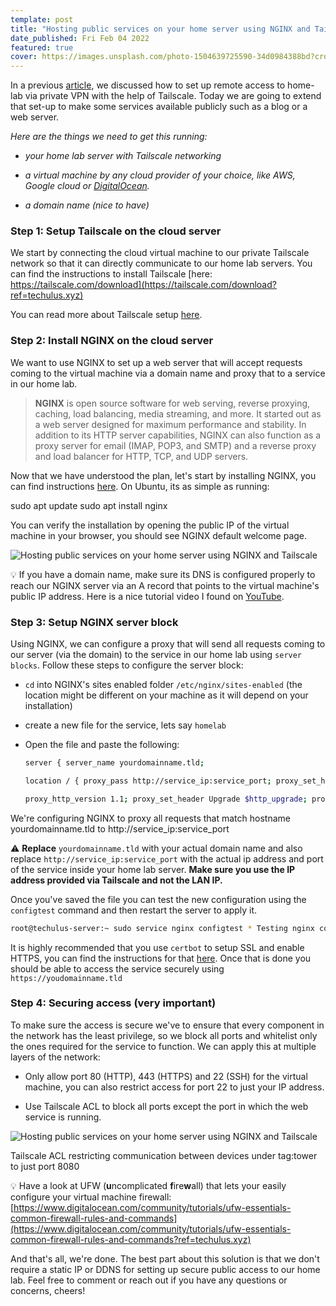 ```yaml
---
template: post
title: "Hosting public services on your home server using NGINX and Tailscale"
date_published: Fri Feb 04 2022
featured: true
cover: https://images.unsplash.com/photo-1504639725590-34d0984388bd?crop=entropy&cs=tinysrgb&fit=max&fm=jpg&ixid=MnwxMTc3M3wwfDF8c2VhcmNofDcyfHx3ZWIlMjBzdGFydHVwfGVufDB8fHx8MTY0MjMxMTkzMQ&ixlib=rb-1.2.1&q=80&w=2000
---
```


In a previous [article](https://techulus.xyz/how-to-setup-remote-access-to-home-server-using-tailscale/), we discussed how to set up remote access to home-lab via private VPN with the help of Tailscale. Today we are going to extend that set-up to make some services available publicly such as a blog or a web server.

*Here are the things we need to get this running:*

* *your home lab server with Tailscale networking*
    
* *a virtual machine by any cloud provider of your choice, like AWS, Google cloud or* [*DigitalOcean*](https://www.digitalocean.com/?refcode=aed42342d15d&utm_campaign=Referral_Invite&utm_medium=Referral_Program&utm_source=badge)*.*
    
* *a domain name (nice to have)*
    

### Step 1: Setup Tailscale on the cloud server

We start by connecting the cloud virtual machine to our private Tailscale network so that it can directly communicate to our home lab servers. You can find the instructions to install Tailscale [here: https://tailscale.com/download](https://tailscale.com/download?ref=techulus.xyz)

You can read more about Tailscale setup [here](https://techulus.xyz/how-to-setup-remote-access-to-home-server-using-tailscale/).

### Step 2: Install NGINX on the cloud server

We want to use NGINX to set up a web server that will accept requests coming to the virtual machine via a domain name and proxy that to a service in our home lab.

> **NGINX** is open source software for web serving, reverse proxying, caching, load balancing, media streaming, and more. It started out as a web server designed for maximum performance and stability. In addition to its HTTP server capabilities, NGINX can also function as a proxy server for email (IMAP, POP3, and SMTP) and a reverse proxy and load balancer for HTTP, TCP, and UDP servers.

Now that we have understood the plan, let's start by installing NGINX, you can find instructions [here](https://www.nginx.com/resources/wiki/start/topics/tutorials/install/?ref=techulus.xyz). On Ubuntu, its as simple as running:

sudo apt update sudo apt install nginx

You can verify the installation by opening the public IP of the virtual machine in your browser, you should see NGINX default welcome page.

![Hosting public services on your home server using NGINX and Tailscale](https://cdn.hashnode.com/res/hashnode/image/upload/v1682040940700/4671d710-8287-498b-9940-0741cf55309f.png)

💡 If you have a domain name, make sure its DNS is configured properly to reach our NGINX server via an A record that points to the virtual machine's public IP address. Here is a nice tutorial video I found on [YouTube](https://www.youtube.com/watch?v=QcNBLSSn8Vg&ref=techulus.xyz).

### Step 3: Setup NGINX server block

Using NGINX, we can configure a proxy that will send all requests coming to our server (via the domain) to the service in our home lab using `server blocks`. Follow these steps to configure the server block:

* `cd` into NGINX's sites enabled folder `/etc/nginx/sites-enabled` (the location might be different on your machine as it will depend on your installation)
    
* create a new file for the service, lets say `homelab`
    
* Open the file and paste the following:
    
    ```bash
    server { server_name yourdomainname.tld;
    
    location / { proxy_pass http://service_ip:service_port; proxy_set_header X-Real-IP $remote_addr; proxy_set_header X-Forwarded-For $proxy_add_x_forwarded_for; proxy_set_header X-Forwarded-Proto https; proxy_set_header Host $http_host; proxy_intercept_errors on;
    
    proxy_http_version 1.1; proxy_set_header Upgrade $http_upgrade; proxy_set_header Connection 'upgrade'; proxy_cache_bypass $http_upgrade; } }
    ```
    

We're configuring NGINX to proxy all requests that match hostname yourdomainname.tld to http://service\_ip:service\_port

⚠️ **Replace** `yourdomainname.tld` with your actual domain name and also replace `http://service_ip:service_port` with the actual ip address and port of the service inside your home lab server. **Make sure you use the IP address provided via Tailscale and not the LAN IP.**

Once you've saved the file you can test the new configuration using the `configtest` command and then restart the server to apply it.

```bash
root@techulus-server:~ sudo service nginx configtest * Testing nginx configuration [ OK ]
```

It is highly recommended that you use `certbot` to setup SSL and enable HTTPS, you can find the instructions for that [here](https://www.digitalocean.com/community/tutorials/how-to-secure-nginx-with-let-s-encrypt-on-ubuntu-20-04?ref=techulus.xyz). Once that is done you should be able to access the service securely using `https://youdomainname.tld`

### Step 4: Securing access (very important)

To make sure the access is secure we've to ensure that every component in the network has the least privilege, so we block all ports and whitelist only the ones required for the service to function. We can apply this at multiple layers of the network:

* Only allow port 80 (HTTP), 443 (HTTPS) and 22 (SSH) for the virtual machine, you can also restrict access for port 22 to just your IP address.
    
* Use Tailscale ACL to block all ports except the port in which the web service is running.
    

![Hosting public services on your home server using NGINX and Tailscale](https://cdn.hashnode.com/res/hashnode/image/upload/v1682040942145/4b45b783-040e-4025-808b-45e3f4eb9d53.png)

Tailscale ACL restricting communication between devices under tag:tower to just port 8080

💡 Have a look at UFW (**u**ncomplicated **f**ire**w**all) that lets your easily configure your virtual machine firewall: [https://www.digitalocean.com/community/tutorials/ufw-essentials-common-firewall-rules-and-commands](https://www.digitalocean.com/community/tutorials/ufw-essentials-common-firewall-rules-and-commands?ref=techulus.xyz)

And that's all, we're done. The best part about this solution is that we don't require a static IP or DDNS for setting up secure public access to our home lab. Feel free to comment or reach out if you have any questions or concerns, cheers!